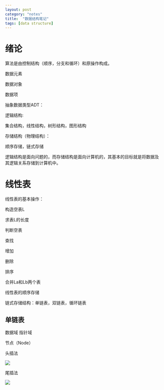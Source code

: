 ```yaml
---
layout: post
category: "notes"
title:  "数据结构笔记"
tags: [data structure]
---
```






# 绪论

算法是由控制结构（顺序，分支和循环）和原操作构成。



数据元素

数据对象

数据项



抽象数据类型ADT：



逻辑结构:

集合结构，线性结构，树形结构，图形结构



存储结构（物理结构）：

顺序存储，链式存储



逻辑结构是面向问题的，而存储结构是面向计算机的，其基本的目标就是将数据及其逻辑关系存储到计算机中。





# 线性表

线性表的基本操作：

构造空表L

求表L的长度

判断空表

查找

增加

删除

排序

合并La和Lb两个表





线性表的顺序存储



链式存储结构：单链表，双链表，循环链表

## 单链表

数据域 指针域

节点（Node）



头插法

![](https://github.com/xj916ch/xj916ch.github.io/raw/master/_posts/notes/pictures/20200319listinsert_h.png)





尾插法

![](https://github.com/xj916ch/xj916ch.github.io/raw/master/_posts/notes/pictures/20200319listinsert_t.png)









